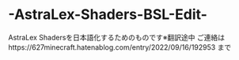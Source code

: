 # -AstraLex-Shaders-BSL-Edit-
AstraLex Shadersを日本語化するためのものです※翻訳途中
ご連絡はhttps://627minecraft.hatenablog.com/entry/2022/09/16/192953 まで
